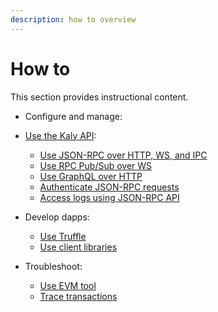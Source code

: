 ```yaml
---
description: how to overview
---
```


# How to

This section provides instructional content.


- Configure and manage:
  
- [Use the Kaly API](../how-to/use-kaly-api/index.md):
    - [Use JSON-RPC over HTTP, WS, and IPC](../how-to/use-kaly-api/json-rpc.md)
    - [Use RPC Pub/Sub over WS](../how-to/use-kaly-api/rpc-pubsub.md)
    - [Use GraphQL over HTTP](../how-to/use-kaly-api/graphql.md)
    - [Authenticate JSON-RPC requests](../how-to/use-kaly-api/authenticate.md)
    - [Access logs using JSON-RPC API](../how-to/use-kaly-api/access-logs.md)
- Develop dapps:
    - [Use Truffle](../how-to/develop/truffle.md)
    - [Use client libraries](../how-to/develop/client-libraries.md)
- Troubleshoot:
    - [Use EVM tool](../how-to/troubleshoot/evm-tool.md)
    - [Trace transactions](../how-to/troubleshoot/trace-transactions.md)
